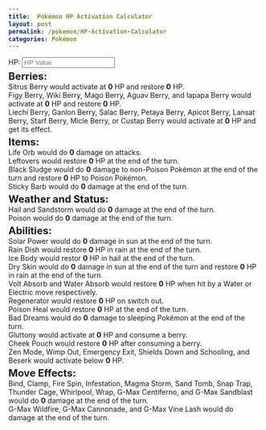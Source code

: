 ```yaml
---
title:  Pokémon HP Activation Calculator
layout: post
permalink: /pokemon/HP-Activation-Calculator
categories: Pokémon
---
```

<style>
span{
  font-weight: bold;
}
p.title {
  font-weight: bold;
  font-size: 20px;
  margin-top: 5px;
  margin-bottom: 0;
}
</style>

<div>
  <label for="hp">HP</label>: <input id="hp" type="number" min="0" placeholder="HP Value">
</div>
<div id="output">
<p class="title">Berries:</p>
Sitrus Berry would activate at <span id="sitrusRange">0</span> HP and restore <span id="sitrusRestore">0</span> HP.<br/>
Figy Berry, Wiki Berry, Mago Berry, Aguav Berry, and Iapapa Berry would activate at <span id="berryRange">0</span> HP and restore <span id="berryRestore">0</span> HP.<br/>
Liechi Berry, Ganlon Berry, Salac Berry, Petaya Berry, Apicot Berry, Lansat Berry, Starf Berry, Micle Berry, or Custap Berry would activate at <span id="effectBerry">0</span> HP and get its effect.<br/>

<p class="title">Items:</p>
Life Orb would do <span id="lifeOrb">0</span> damage on attacks.<br/>
Leftovers would restore <span id="leftovers">0</span> HP at the end of the turn.<br/>
Black Sludge would do <span id="blackSludgeDamage">0</span> damage to non-Poison Pokémon at the end of the turn and restore <span id="blackSludgeRestore">0</span> HP to Poison Pokémon.<br/>
Sticky Barb would do <span id="stickyBarb">0</span> damage at the end of the turn.<br/>

<p class="title">Weather and Status:</p>
Hail and Sandstorm would do <span id="weather">0</span> damage at the end of the turn.<br/>
Poison would do <span id="poison">0</span> damage at the end of the turn.<br/>

<p class="title">Abilities:</p>
Solar Power would do <span id="solarPower">0</span> damage in sun at the end of the turn.<br/>
Rain Dish would restore <span id="rainDish">0</span> HP in rain at the end of the turn.<br/>
Ice Body would restor <span id="iceBody">0</span> HP in hail at the end of the turn.<br/>
Dry Skin would do <span id="drySkinDamage">0</span> damage in sun at the end of the turn and restore <span id="drySkinRestore">0</span> HP in rain at the end of the turn.<br/>
Volt Absorb and Water Absorb would restore <span id="absorb">0</span> HP when hit by a Water or Electric move respectively.<br/>
Regenerator would restore <span id="regenerator">0</span> HP on switch out.<br/>
Poison Heal would restore <span id="poisonHeal">0</span> HP at the end of the turn.<br/>
Bad Dreams would do <span id="badDreams">0</span> damage to sleeping Pokémon at the end of the turn.<br/>
Gluttony would activate at <span id="gluttony">0</span> HP and consume a berry.<br/>
Cheek Pouch would restore <span id="cheekPouch">0</span> HP after consuming a berry.<br/>
Zen Mode, Wimp Out, Emergency Exit, Shields Down and Schooling, and Beserk would activate below <span id="belowHalf">0</span> HP.<br/>

<p class="title">Move Effects:</p>
Bind, Clamp, Fire Spin, Infestation, Magma Storm, Sand Tomb, Snap Trap, Thunder Cage, Whirlpool, Wrap, G-Max Centiferno, and G-Max Sandblast would do <span id="binding">0</span> damage at the end of the turn.<br/>
G-Max Wildfire, G-Max Cannonade, and G-Max Vine Lash would do <span id="gmaxEffect"></span> damage at the end of the turn.
</div>

<script>
  // TODO: Handle Rippen doubling berry effects.
  // TODO: Handle Binding Band for binding moves.
  window.onload = function(){
    const hpForm = document.querySelector("#hp");
    const sitrusRangeSpan = document.querySelector("#sitrusRange");
    const sitrusRestoreSpan = document.querySelector("#sitrusRestore");
    const berryRangeSpan = document.querySelector("#berryRange");
    const berryRestoreSpan = document.querySelector("#berryRestore");
    const effectBerrySpan = document.querySelector("#effectBerry");
    const lifeOrbSpan = document.querySelector("#lifeOrb");
    const leftoversSpan = document.querySelector("#leftovers");
    const blackSludgeDamageSpan = document.querySelector("#blackSludgeDamage");
    const blackSludgeRestoreSpan = document.querySelector("#blackSludgeRestore");
    const stickyBarbSpan = document.querySelector("#stickyBarb");
    const weatherSpan = document.querySelector("#weather");
    const poisonSpan = document.querySelector("#poison");
    const solarPowerSpan = document.querySelector("#solarPower");
    const rainDishSpan = document.querySelector("#rainDish");
    const iceBodySpan = document.querySelector("#iceBody");
    const drySkinDamageSpan = document.querySelector("#drySkinDamage");
    const drySkinRestoreSpan = document.querySelector("#drySkinRestore");
    const absorbSpan = document.querySelector("#absorb");
    const regeneratorSpan = document.querySelector("#regenerator");
    const poisonHealSpan = document.querySelector("#poisonHeal");
    const badDreamsSpan = document.querySelector("#badDreams");
    const gluttonySpan = document.querySelector("#gluttony");
    const cheekPouchSpan = document.querySelector("#cheekPouch");
    const belowHalfSpan = document.querySelector("#belowHalf");
    const bindingSpan = document.querySelector("#binding");
    const gmaxEffectSpan = document.querySelector("#gmaxEffect");

    hpForm.onchange = function(){
      let hpValue = hpForm.value;
      if(hpValue < 0 || isNaN(hpValue)) {
        hpForm.value = 0;
        return;
      }
      hpValue = Math.floor(hpValue)
      if(hpValue != hpForm.value){
        hpForm.value = hpValue;
      }
      let lowestValue = (value) => value != 0 ? Math.max(1, Math.floor(value)) : 0;

      // Handle Berries
      let berryRange = lowestValue(hpValue / 4);
      let berryRestore = lowestValue(hpValue / 3);
      let sitrusRange = lowestValue(hpValue / 2);
      let sitrusRestore = lowestValue(hpValue / 4);
      let effectBerryRange = lowestValue(hpValue / 2);
      berryRangeSpan.innerHTML = berryRange;
      berryRestoreSpan.innerHTML = berryRestore;
      sitrusRangeSpan.innerHTML = sitrusRange;
      sitrusRestoreSpan.innerHTML = sitrusRestore;
      effectBerrySpan.innerHTML = effectBerryRange;

      // Handle Items
      let lifeOrbDamage = lowestValue(hpValue / 10);
      let leftoversRestore = lowestValue(hpValue / 16);
      let blackSludgeDamage = lowestValue(hpValue / 8);
      let blackSludgeRestore = lowestValue(hpValue / 16);
      let stickyBarbDamage = lowestValue(hpValue / 8);
      lifeOrbSpan.innerHTML = lifeOrbDamage;
      leftoversSpan.innerHTML = leftoversRestore;
      blackSludgeDamageSpan.innerHTML = blackSludgeDamage;
      blackSludgeRestoreSpan.innerHTML = blackSludgeRestore;
      stickyBarbSpan.innerHTML = stickyBarbDamage;

      // Handle Weather and Poison
      let weatherDamage = lowestValue(hpValue / 16);
      let poisonDamage = lowestValue(hpValue / 8);
      weatherSpan.innerHTML = weatherDamage;
      poisonSpan.innerHTML = poisonDamage;

      // Handle Abilities
      let solarPowerDamage = lowestValue(hpValue / 8);
      let rainDishRestore = lowestValue(hpValue / 16);
      let iceBodyRestore = lowestValue(hpValue / 16);
      let drySkin = lowestValue(hpValue / 8);
      let absorbRestore = lowestValue(hpValue / 4);
      let regeneratorRestore = lowestValue(hpValue / 3);
      let poisonHealRestore = lowestValue(hpValue / 8);
      let badDreamsDamage = lowestValue(hpValue / 8);
      let gluttonyRange = lowestValue(hpValue / 2);
      let cheekPouchRange = lowestValue(hpValue / 3);
      let belowHalfRange = lowestValue(hpValue / 2);
      solarPowerSpan.innerHTML = solarPowerDamage;
      rainDishSpan.innerHTML = rainDishRestore;
      iceBodySpan.innerHTML = iceBodyRestore;
      drySkinDamageSpan.innerHTML = drySkin;
      drySkinRestoreSpan.innerHTML = drySkin;
      absorbSpan.innerHTML = absorbRestore;
      regeneratorSpan.innerHTML = regeneratorRestore;
      poisonHealSpan.innerHTML = poisonHealRestore;
      badDreamsSpan.innerHTML = badDreamsDamage;
      gluttonySpan.innerHTML = gluttonyRange;
      cheekPouchSpan.innerHTML = cheekPouchRange;
      belowHalf.innerHTML = belowHalfRange;

      // Handle Move Effects
      let bindingDamage = lowestValue(hpValue / 8);
      let gmaxEffectDamage = lowestValue(hpValue / 6);
      bindingSpan.innerHTML = bindingDamage;
      gmaxEffectSpan.innerHTML = gmaxEffectDamage;
    };
  };
</script>
